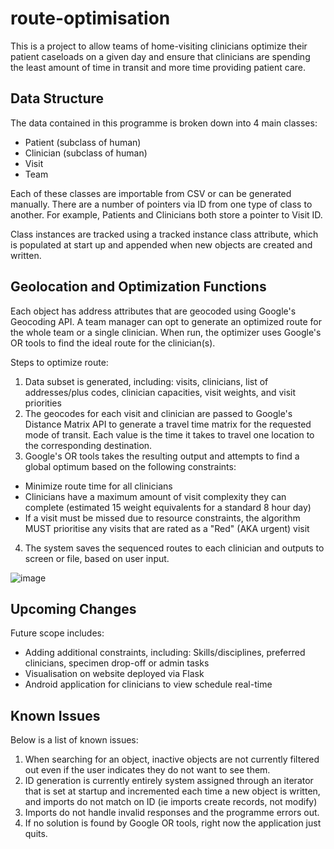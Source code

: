 # route-optimisation

This is a project to allow teams of home-visiting clinicians optimize their patient caseloads on a given day and ensure that clinicians are spending the least amount of time in transit and more time providing patient care.

## Data Structure
The data contained in this programme is broken down into 4 main classes:
* Patient (subclass of human)
* Clinician (subclass of human)
* Visit
* Team

Each of these classes are importable from CSV or can be generated manually. There are a number of pointers via ID from one type of class to another. For example, Patients and Clinicians both store a pointer to Visit ID.

Class instances are tracked using a tracked instance class attribute, which is populated at start up and appended when new objects are created and written.

## Geolocation and Optimization Functions
Each object has address attributes that are geocoded using Google's Geocoding API. A team manager can opt to generate an optimized route for the whole team or a single clinician. When run, the optimizer uses Google's OR tools to find the ideal route for the clinician(s).

Steps to optimize route:
1. Data subset is generated, including: visits, clinicians, list of addresses/plus codes, clinician capacities, visit weights, and visit priorities
2. The geocodes for each visit and clinician are passed to Google's Distance Matrix API to generate a travel time matrix for the requested mode of transit. Each value is the time it takes to travel one location to the corresponding destination.
3. Google's OR tools takes the resulting output and attempts to find a global optimum based on the following constraints:
  * Minimize route time for all clinicians
  * Clinicians have a maximum amount of visit complexity they can complete (estimated 15 weight equivalents for a standard 8 hour day)
  * If a visit must be missed due to resource constraints, the algorithm MUST prioritise any visits that are rated as a "Red" (AKA urgent) visit
4. The system saves the sequenced routes to each clinician and outputs to screen or file, based on user input.

![image](https://user-images.githubusercontent.com/24849659/206609866-7df57930-bcee-41e7-9533-c9be50e37d9d.png)

## Upcoming Changes
Future scope includes:
* Adding additional constraints, including: Skills/disciplines, preferred clinicians, specimen drop-off or admin tasks
* Visualisation on website deployed via Flask
* Android application for clinicians to view schedule real-time

## Known Issues
Below is a list of known issues:
1. When searching for an object, inactive objects are not currently filtered out even if the user indicates they do not want to see them.
2. ID generation is currently entirely system assigned through an iterator that is set at startup and incremented each time a new object is written, and imports do not match on ID (ie imports create records, not modify)
3. Imports do not handle invalid responses and the programme errors out.
4. If no solution is found by Google OR tools, right now the application just quits.
